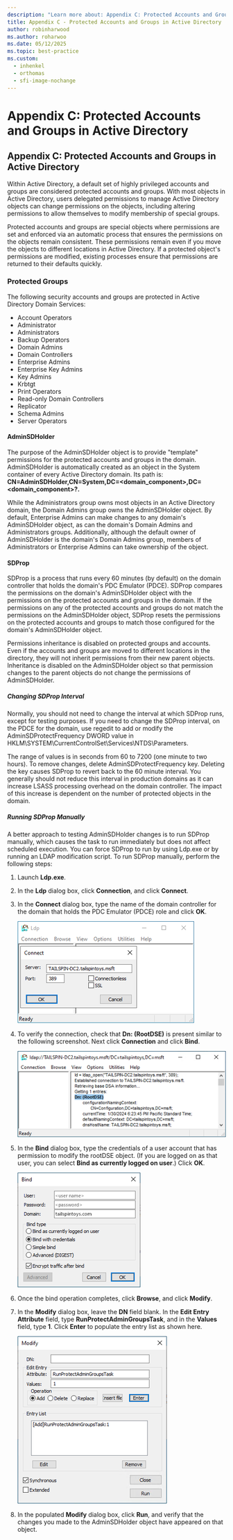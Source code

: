 ```yaml
---
description: "Learn more about: Appendix C: Protected Accounts and Groups in Active Directory"
title: Appendix C - Protected Accounts and Groups in Active Directory
author: robinharwood
ms.author: roharwoo
ms.date: 05/12/2025
ms.topic: best-practice
ms.custom:
  - inhenkel
  - orthomas
  - sfi-image-nochange
---
```

# Appendix C: Protected Accounts and Groups in Active Directory

## Appendix C: Protected Accounts and Groups in Active Directory

Within Active Directory, a default set of highly privileged accounts and groups are considered protected accounts and groups. With most objects in Active Directory, users delegated permissions to manage Active Directory objects can change permissions on the objects, including altering permissions to allow themselves to modify membership of special groups.

Protected accounts and groups are special objects where permissions are set and enforced via an automatic process that ensures the permissions on the objects remain consistent. These permissions remain even if you move the objects to different locations in Active Directory. If a protected object's permissions are modified, existing processes ensure that permissions are returned to their defaults quickly.


### Protected Groups

The following security accounts and groups are protected in Active Directory Domain Services:

- Account Operators
- Administrator
- Administrators
- Backup Operators
- Domain Admins
- Domain Controllers
- Enterprise Admins
- Enterprise Key Admins
- Key Admins
- Krbtgt
- Print Operators
- Read-only Domain Controllers
- Replicator
- Schema Admins
- Server Operators

#### AdminSDHolder

The purpose of the AdminSDHolder object is to provide "template" permissions for the protected accounts and groups in the domain. AdminSDHolder is automatically created as an object in the System container of every Active Directory domain. Its path is: **CN=AdminSDHolder,CN=System,DC=<domain_component>,DC=<domain_component>?.**

While the Administrators group owns most objects in an Active Directory domain, the Domain Admins group owns the AdminSDHolder object. By default, Enterprise Admins can make changes to any domain's AdminSDHolder object, as can the domain's Domain Admins and Administrators groups. Additionally, although the default owner of AdminSDHolder is the domain's Domain Admins group, members of Administrators or Enterprise Admins can take ownership of the object.

#### SDProp

SDProp is a process that runs every 60 minutes (by default) on the domain controller that holds the domain's PDC Emulator (PDCE). SDProp compares the permissions on the domain's AdminSDHolder object with the permissions on the protected accounts and groups in the domain. If the permissions on any of the protected accounts and groups do not match the permissions on the AdminSDHolder object, SDProp resets the permissions on the protected accounts and groups to match those configured for the domain's AdminSDHolder object.

Permissions inheritance is disabled on protected groups and accounts. Even if the accounts and groups are moved to different locations in the directory, they will not inherit permissions from their new parent objects. Inheritance is disabled on the AdminSDHolder object so that permission changes to the parent objects do not change the permissions of AdminSDHolder.

##### Changing SDProp Interval

Normally, you should not need to change the interval at which SDProp runs, except for testing purposes. If you need to change the SDProp interval, on the PDCE for the domain, use regedit to add or modify the AdminSDProtectFrequency DWORD value in HKLM\SYSTEM\CurrentControlSet\Services\NTDS\Parameters.

The range of values is in seconds from 60 to 7200 (one minute to two hours). To remove changes, delete AdminSDProtectFrequency key. Deleting the key causes SDProp to revert back to the 60 minute interval. You generally should not reduce this interval in production domains as it can increase LSASS processing overhead on the domain controller. The impact of this increase is dependent on the number of protected objects in the domain.

##### Running SDProp Manually

A better approach to testing AdminSDHolder changes is to run SDProp manually, which causes the task to run immediately but does not affect scheduled execution. You can force SDProp to run by using Ldp.exe or by running an LDAP modification script. To run SDProp manually, perform the following steps:

1. Launch **Ldp.exe**.

2. In the **Ldp** dialog box, click **Connection**, and click **Connect**.

3. In the **Connect** dialog box, type the name of the domain controller for the domain that holds the PDC Emulator (PDCE) role and click **OK**.

   ![Screenshot that shows the Connect dialog box.](media/Appendix-C--Protected-Accounts-and-Groups-in-Active-Directory/ldp-connection.png)

4. To verify the connection, check that **Dn: (RootDSE)** is present similar to the following screenshot. Next click **Connection** and click **Bind**.

   ![Screenshot that shows the Bind menu option on the Connection menu.](media/Appendix-C--Protected-Accounts-and-Groups-in-Active-Directory/dn-root-dse.png)

5. In the **Bind** dialog box, type the credentials of a user account that has permission to modify the rootDSE object. (If you are logged on as that user, you can select **Bind as currently logged on user**.) Click **OK**.

   ![Screenshot that shows where to type the credentials of a user account that has permission to modify the rootDSE object.](media/Appendix-C--Protected-Accounts-and-Groups-in-Active-Directory/bind.png)

6. Once the bind operation completes, click **Browse**, and click **Modify**.

7. In the **Modify** dialog box, leave the **DN** field blank. In the **Edit Entry Attribute** field, type **RunProtectAdminGroupsTask**, and in the **Values** field, type **1**. Click **Enter** to populate the entry list as shown here.

   ![Screenshot that shows the Edit Entry Attribute field.](media/Appendix-C--Protected-Accounts-and-Groups-in-Active-Directory/ldp-modify.png)

8. In the populated **Modify** dialog box, click **Run**, and verify that the changes you made to the AdminSDHolder object have appeared on that object.
